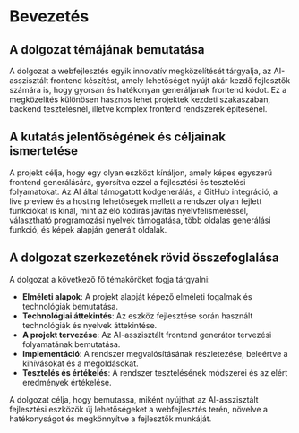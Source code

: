 # Bevezetés

## A dolgozat témájának bemutatása
A dolgozat a webfejlesztés egyik innovatív megközelítését tárgyalja, az AI-asszisztált frontend készítést, amely lehetőséget nyújt akár kezdő fejlesztők számára is, hogy gyorsan és hatékonyan generáljanak frontend kódot. Ez a megközelítés különösen hasznos lehet projektek kezdeti szakaszában, backend tesztelésnél, illetve komplex frontend rendszerek építésénél.

## A kutatás jelentőségének és céljainak ismertetése
A projekt célja, hogy egy olyan eszközt kínáljon, amely képes egyszerű frontend generálására, gyorsítva ezzel a fejlesztési és tesztelési folyamatokat. Az AI által támogatott kódgenerálás, a GitHub integráció, a live preview és a hosting lehetőségek mellett a rendszer olyan fejlett funkciókat is kínál, mint az élő kódírás javítás nyelvfelismeréssel, választható programozási nyelvek támogatása, több oldalas generálási funkció, és képek alapján generált oldalak.

## A dolgozat szerkezetének rövid összefoglalása
A dolgozat a következő fő témaköröket fogja tárgyalni:

- **Elméleti alapok**: A projekt alapját képező elméleti fogalmak és technológiák bemutatása.
- **Technológiai áttekintés**: Az eszköz fejlesztése során használt technológiák és nyelvek áttekintése.
- **A projekt tervezése**: Az AI-asszisztált frontend generátor tervezési folyamatának bemutatása.
- **Implementáció**: A rendszer megvalósításának részletezése, beleértve a kihívásokat és a megoldásokat.
- **Tesztelés és értékelés**: A rendszer tesztelésének módszerei és az elért eredmények értékelése.

A dolgozat célja, hogy bemutassa, miként nyújthat az AI-asszisztált fejlesztési eszközök új lehetőségeket a webfejlesztés terén, növelve a hatékonyságot és megkönnyítve a fejlesztők munkáját.
